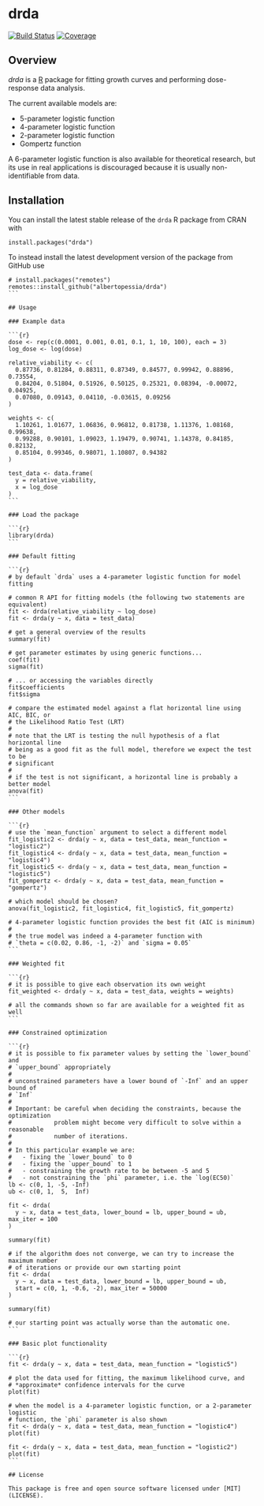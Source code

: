 # drda

[![Build Status](https://github.com/albertopessia/drda/actions/workflows/r-cmd-check.yml/badge.svg?branch=master)](https://github.com/albertopessia/drda/actions/workflows/r-cmd-check.yml) [![Coverage](https://codecov.io/gh/albertopessia/drda/branch/master/graph/badge.svg)](https://codecov.io/gh/albertopessia/drda)

## Overview

*drda* is a [R](https://www.r-project.org/) package for fitting growth curves
and performing dose-response data analysis.

The current available models are:

- 5-parameter logistic function
- 4-parameter logistic function
- 2-parameter logistic function
- Gompertz function

A 6-parameter logistic function is also available for theoretical research, but
its use in real applications is discouraged because it is usually
non-identifiable from data.

## Installation

You can install the latest stable release of the `drda` R package from CRAN with

```{r}
install.packages("drda")
```

To instead install the latest development version of the package from GitHub use

````{r}
# install.packages("remotes")
remotes::install_github("albertopessia/drda")
```

## Usage

### Example data

```{r}
dose <- rep(c(0.0001, 0.001, 0.01, 0.1, 1, 10, 100), each = 3)
log_dose <- log(dose)

relative_viability <- c(
  0.87736, 0.81284, 0.88311, 0.87349, 0.84577, 0.99942, 0.88896, 0.73554,
  0.84204, 0.51804, 0.51926, 0.50125, 0.25321, 0.08394, -0.00072, 0.04925,
  0.07080, 0.09143, 0.04110, -0.03615, 0.09256
)

weights <- c(
  1.10261, 1.01677, 1.06836, 0.96812, 0.81738, 1.11376, 1.08168, 0.99638,
  0.99288, 0.90101, 1.09023, 1.19479, 0.90741, 1.14378, 0.84185, 0.82132,
  0.85104, 0.99346, 0.98071, 1.10807, 0.94382
)

test_data <- data.frame(
  y = relative_viability,
  x = log_dose
)
```

### Load the package

```{r}
library(drda)
```

### Default fitting

```{r}
# by default `drda` uses a 4-parameter logistic function for model fitting

# common R API for fitting models (the following two statements are equivalent)
fit <- drda(relative_viability ~ log_dose)
fit <- drda(y ~ x, data = test_data)

# get a general overview of the results
summary(fit)

# get parameter estimates by using generic functions...
coef(fit)
sigma(fit)

# ... or accessing the variables directly
fit$coefficients
fit$sigma

# compare the estimated model against a flat horizontal line using AIC, BIC, or
# the Likelihood Ratio Test (LRT)
#
# note that the LRT is testing the null hypothesis of a flat horizontal line
# being as a good fit as the full model, therefore we expect the test to be
# significant
#
# if the test is not significant, a horizontal line is probably a better model
anova(fit)
```

### Other models

```{r}
# use the `mean_function` argument to select a different model
fit_logistic2 <- drda(y ~ x, data = test_data, mean_function = "logistic2")
fit_logistic4 <- drda(y ~ x, data = test_data, mean_function = "logistic4")
fit_logistic5 <- drda(y ~ x, data = test_data, mean_function = "logistic5")
fit_gompertz <- drda(y ~ x, data = test_data, mean_function = "gompertz")

# which model should be chosen?
anova(fit_logistic2, fit_logistic4, fit_logistic5, fit_gompertz)

# 4-parameter logistic function provides the best fit (AIC is minimum)
#
# the true model was indeed a 4-parameter function with
# `theta = c(0.02, 0.86, -1, -2)` and `sigma = 0.05`
```

### Weighted fit

```{r}
# it is possible to give each observation its own weight
fit_weighted <- drda(y ~ x, data = test_data, weights = weights)

# all the commands shown so far are available for a weighted fit as well
```

### Constrained optimization

```{r}
# it is possible to fix parameter values by setting the `lower_bound` and
# `upper_bound` appropriately
#
# unconstrained parameters have a lower bound of `-Inf` and an upper bound of
# `Inf`
#
# Important: be careful when deciding the constraints, because the optimization
#            problem might become very difficult to solve within a reasonable
#            number of iterations.
#
# In this particular example we are:
#   - fixing the `lower_bound` to 0
#   - fixing the `upper_bound` to 1
#   - constraining the growth rate to be between -5 and 5
#   - not constraining the `phi` parameter, i.e. the `log(EC50)`
lb <- c(0, 1, -5, -Inf)
ub <- c(0, 1,  5,  Inf)

fit <- drda(
  y ~ x, data = test_data, lower_bound = lb, upper_bound = ub, max_iter = 100
)

summary(fit)

# if the algorithm does not converge, we can try to increase the maximum number
# of iterations or provide our own starting point
fit <- drda(
  y ~ x, data = test_data, lower_bound = lb, upper_bound = ub,
  start = c(0, 1, -0.6, -2), max_iter = 50000
)

summary(fit)

# our starting point was actually worse than the automatic one.
```

### Basic plot functionality

```{r}
fit <- drda(y ~ x, data = test_data, mean_function = "logistic5")

# plot the data used for fitting, the maximum likelihood curve, and
# *approximate* confidence intervals for the curve
plot(fit)

# when the model is a 4-parameter logistic function, or a 2-parameter logistic
# function, the `phi` parameter is also shown
fit <- drda(y ~ x, data = test_data, mean_function = "logistic4")
plot(fit)

fit <- drda(y ~ x, data = test_data, mean_function = "logistic2")
plot(fit)
```

## License

This package is free and open source software licensed under [MIT](LICENSE).
